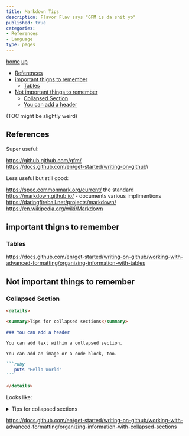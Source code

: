 ```yaml
---
title: Markdown Tips
description: Flavor Flav says "GFM is da shit yo"
published: true
categories:
- References
- Language
type: pages
---
```


[home](/) [up](./)

* [References](#references)
* [important thigns to remember](#important-thigns-to-remember)
  * [Tables](#tables)
* [Not important things to remember](#not-important-things-to-remember)
  * [Collapsed Section](#collapsed-section)
  * [You can add a header](#you-can-add-a-header)

(TOC might be slightly weird)

## References

Super useful:

<https://github.github.com/gfm/>\
<https://docs.github.com/en/get-started/writing-on-github>\

Less useful but still good:

<https://spec.commonmark.org/current/> the standard\
<https://markdown.github.io/> - documents various implimentions\
<https://daringfireball.net/projects/markdown/>
<https://en.wikipedia.org/wiki/Markdown>

## important thigns to remember

### Tables

<https://docs.github.com/en/get-started/writing-on-github/working-with-advanced-formatting/organizing-information-with-tables>

## Not important things to remember

### Collapsed Section

````markdown
<details>

<summary>Tips for collapsed sections</summary>

### You can add a header

You can add text within a collapsed section.

You can add an image or a code block, too.

```ruby
   puts "Hello World"
```

</details>
````

Looks like:

<details>

<summary>Tips for collapsed sections</summary>

### You can add a header

You can add text within a collapsed section.

You can add an image or a code block, too.

```ruby
   puts "Hello World"
```

</details>

<https://docs.github.com/en/get-started/writing-on-github/working-with-advanced-formatting/organizing-information-with-collapsed-sections>
